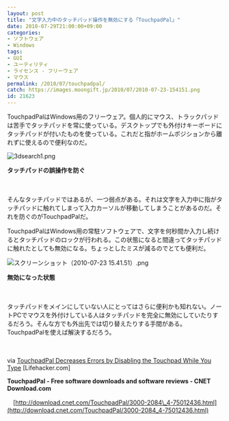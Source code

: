 ```yaml
---
layout: post
title: "文字入力中のタッチパッド操作を無効にする「TouchpadPal」"
date: 2010-07-29T21:00:00+09:00
categories:
- ソフトウェア
- Windows
tags: 
- GUI
- ユーティリティ
- ライセンス - フリーウェア
- マウス
permalink: /2010/07/touchpadpal/
catch: https://images.moongift.jp/2010/07/2010-07-23-154151.png
id: 21623
---
```

TouchpadPalはWindows用のフリーウェア。個人的にマウス、トラックパッドは苦手でタッチパッドを常に使っている。デスクトップでも外付けキーボードにタッチパッドが付いたものを使っている。これだと指がホームポジションから離れずに使えるので便利なのだ。

  

![3dsearch1.png](https://images.moongift.jp/2010/07/3dsearch1.png)  
  
**タッチパッドの誤操作を防ぐ**

  

　

  

そんなタッチパッドではあるが、一つ弱点がある。それは文字を入力中に指がタッチパッドに触れてしまって入力カーソルが移動してしまうことがあるのだ。それを防ぐのがTouchpadPalだ。

  
<!--more-->

TouchpadPalはWindows用の常駐ソフトウェアで、文字を何秒間か入力し続けるとタッチパッドのロックが行われる。この状態になると間違ってタッチパッドに触れたとしても無効になる。ちょっとしたミスが減るのでとても便利だ。

  

![スクリーンショット（2010-07-23 15.41.51）.png](https://images.moongift.jp/2010/07/2010-07-23-154151.png)  
  
**無効になった状態**

  

　

  

タッチパッドをメインにしていない人にとってはさらに便利かも知れない。ノートPCでマウスを外付けしている人はタッチパッドを完全に無効にしていたりするだろう。そんな方でも外出先では切り替えたりする手間がある。TouchpadPalを使えば解決するだろう。

  

　

  

via [TouchpadPal Decreases Errors by Disabling the Touchpad While You Type](http://lifehacker.com/5590583/touchpadpal-decreases-errors-by-disabling-the-touchpad-while-you-type) [Lifehacker.com]

  

**TouchpadPal - Free software downloads and software reviews - CNET Download.com**  
  
　[http://download.cnet.com/TouchpadPal/3000-2084\_4-75012436.html](http://download.cnet.com/TouchpadPal/3000-2084_4-75012436.html)

  

